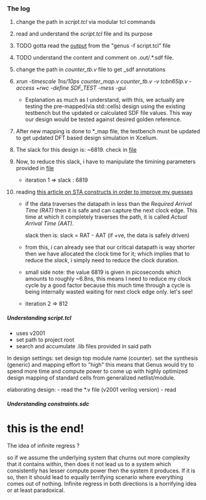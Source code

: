 ### The log

1. change the path in *script.tcl* via modular tcl commands
2. read and understand the *script.tcl* file and its purpose
3. TODO gotta read the [output](./extras/out_1.txt) from the "genus -f script.tcl" file
4. TODO understand the content and comment on .out/.*.sdf file.
5. change the path in *counter_tb.v* file to get _sdf annotations
6. *xrun -timescale 1ns/10ps counter_map.v counter_tb.v -v tcbn65lp.v -access +rwc -define SDF_TEST -mess -gui*
    - Explanation
    as much as I understand, with this, we actually are 
    testing the pre-mapped(via std::cells) design using the existing 
    testbench but the updated or calculated SDF file values. This way
    our design would be tested against desired golden reference.

7. After new mapping is done to *_map file, the testbench must be updated to get 
   updated DFT based design simulation in Xcelium.
8. The slack for this design is: ~6819. check in [file](./RPT/counter_timing.rpt)
9. Now, to reduce this slack, i have to manipulate the timining parameters provided
   in [file](./constraints/counter.sdc)

   - iteration 1 => slack : 6819
10. reading [this article on STA constructs in order to improve my guesses](https://medium.com/@Dhruvkumar_Vyas_VLSI/slack-skew-and-slew-in-vlsi-6025bc928941)

    -   if the data traverses the datapath in less than the *Required Arrival Time (RAT)*
        then it is safe and can capture the next clock edge. This time at which it 
        completely traverses the path, it is called *Actual Arrival Time (AAT)*.

        slack then is: slack = RAT - AAT  (if +ve, the data is safely driven)

    -   from this, i can already see that our critical datapath is way shorter
        then we have allocated the clock time for it; which implies that to reduce
        the *slack*, i simply need to reduce the clock duration.
   
    -   small side note: the value 6819 is given in picoseconds which amounts to
        roughly ~6.8ns, this means I need to reduce my clock cycle by a good factor 
        because this much time through a cycle is being internally wasted waiting for 
        next clock edge only. let's see!

    -   iteration 2 =>  812



##### Understanding script.tcl
- uses v2001
- set path to project root
- search and accumulate .lib files provided in said path

In design settings: 
    set design top module name (counter).
    set the synthesis (generic) and mapping effort to "high" 
        this means that Genus would try to spend more time 
        and compute power to come up with highly optimized design
        mapping of standard cells from generalized netlist/module.

elaborating design:
    - read the *.v file (v2001 verilog version)
    - read 

##### Understanding constraints.sdc









# this is the end!
The idea of infinite regress ?

so if we assume the underlying system that churns out more complexity that it contains within, then does it not lead us to a system which consistently has lesser compute power then the system it produces.  If it is so, then it should lead to equally terrifying scenario where everything comes out of nothing. Infinite regress in both directions is a horrifying idea or at least paradoxical.